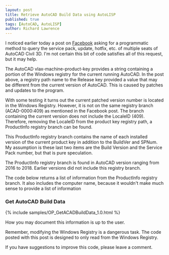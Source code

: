 ```yaml
---
layout: post
title: Retrieve AutoCAD Build Data using AutoLISP
published: true
tags: [AutoCAD, AutoLISP]
author: Richard Lawrence
---
```

I noticed earlier today a post on [Facebook](https://www.facebook.com/groups/CADManagersUnite/permalink/1919418878075919/) asking for a programmatic method to query the service pack, update, hotfix, etc. of multiple seats of AutoCAD Civil 3D.  I'm not certain this bit of code satisfies all of this request, but it may help.

The AutoCAD vlax-machine-product-key provides a string containing a portion of the Windows registry for the current running AutoCAD.  In the post above, a registry path name to the Release key provided a value that may be different from the current version of AutoCAD.  This is caused by patches and updates to the program.

With some testing it turns out the current patched version number is located in the Windows Registry.  However, it is not on the same registry branch (ACAD-0000:409) as mentioned in the Facebook post.  The branch containing the current version does not include the LocaleID (409).  Therefore, removing the LocaleID from the product key registry path, a ProductInfo registry branch can be found.

This ProductInfo registry branch contains the name of each installed version of the current product key in addition to the BuildVer and SPNum.  My assumption is these last two items are the Build Version and the Service Pack number, but that is pure speculation.

The ProductInfo registry branch is found in AutoCAD version ranging from 2016 to 2018.  Earlier versions did not include this registry branch.

The code below returns a list of information from the ProductInfo registry branch. It also includes the computer name, because it wouldn't make much sense to provide a list of information

### <a name="getbuilddata"></a>Get AutoCAD Build Data
{% include samples/OP_GetACADBuildData_1.0.html %}

How you may document this information is up to the user.  

Remember, modifying the Windows Registry is a dangerous task.  The code posted with this post is designed to only read from the Windows Registry.

If you have suggestions to improve this code, please leave a comment.
